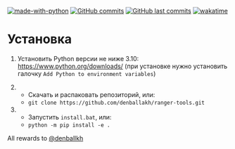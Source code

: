 [![made-with-python](https://img.shields.io/badge/Made%20with-Python-1f425f.svg)](https://www.python.org/)
[![GitHub commits](https://badgen.net/github/commits/denballakh/ranger-tools)](https://github.com/denballakh/ranger-tools/commit/)
[![GitHub last commits](https://badgen.net/github/last-commit/denballakh/ranger-tools)](https://github.com/denballakh/ranger-tools/commit/)
[![wakatime](https://wakatime.com/badge/user/df42f72a-c77f-4265-b1ef-de178d31468c/project/bed77992-b0f5-46ee-9c26-8ed80ad93f10.svg)](https://wakatime.com/badge/user/df42f72a-c77f-4265-b1ef-de178d31468c/project/bed77992-b0f5-46ee-9c26-8ed80ad93f10)

# Установка
1. Установить Python версии не ниже 3.10: https://www.python.org/downloads/ (при установке нужно установить галочку `Add Python to environment variables`)
2. - Скачать и распаковать репозиторий, или:
   - `git clone https://github.com/denballakh/ranger-tools.git`

3. - Запустить `install.bat`, или:
   - `python -m pip install -e .`

All rewards to [@denballkh](https://github.com/denballakh)